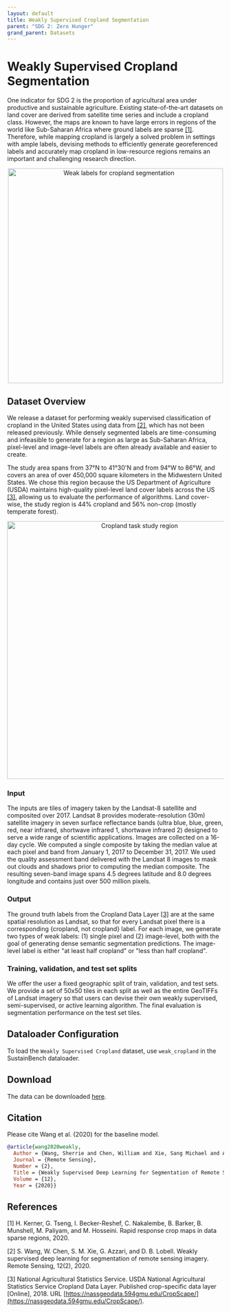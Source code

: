 ```yaml
---
layout: default
title: Weakly Supervised Cropland Segmentation
parent: "SDG 2: Zero Hunger"
grand_parent: Datasets
---
```


# Weakly Supervised Cropland Segmentation
One indicator for SDG 2 is the proportion of agricultural area under productive and sustainable agriculture. Existing state-of-the-art datasets on land cover are derived from satellite time series and include a cropland class. However, the maps are known to have large errors in regions of the world like Sub-Saharan Africa where ground labels are sparse [[1]](#references). Therefore, while mapping cropland is largely a solved problem in settings with ample labels, devising methods to efficiently generate georeferenced labels and accurately map cropland in low-resource regions remains an important and challenging research direction.

<p style="text-align: center">
<img src="{{ site.baseurl }}/assets/images/cropland_example.png" width="500" title="Weak labels for cropland segmentation">
</p>

## Dataset Overview

We release a dataset for performing weakly supervised classification of cropland in the United States using data from [[2]](#references), which has not been released previously. While densely segmented labels are time-consuming and infeasible to generate for a region as large as Sub-Saharan Africa, pixel-level and image-level labels are often already available and easier to create.

The study area spans from 37°N to 41°30'N and from 94°W to 86°W, and covers an area of over 450,000 square kilometers in the Midwestern United States. We chose this region because the US Department of Agriculture (USDA) maintains high-quality pixel-level land cover labels across the US [[3]](#references), allowing us to evaluate the performance of algorithms. Land cover-wise, the study region is 44% cropland and 56% non-crop (mostly temperate forest).

<p style="text-align: center">
<img src="{{ site.baseurl }}/assets/images/cropland_study_region.jpg" width="600" title="Cropland task study region">
</p>

### Input
The inputs are tiles of imagery taken by the Landsat-8 satellite and composited over 2017. Landsat 8 provides moderate-resolution (30m) satellite imagery in seven surface reflectance bands (ultra blue, blue, green, red, near infrared, shortwave infrared 1, shortwave infrared 2) designed to serve a wide range of scientific applications. Images are collected on a 16-day cycle. We computed a single composite by taking the median value at each pixel and band from January 1, 2017 to December 31, 2017. We used the quality assessment band delivered with the Landsat 8 images to mask out clouds and shadows prior to computing the median composite. The resulting seven-band image spans 4.5 degrees latitude and 8.0 degrees longitude and contains just over 500 million pixels.

### Output
The ground truth labels from the Cropland Data Layer [[3]](#references) are at the same spatial resolution as Landsat, so that for every Landsat pixel there is a corresponding {cropland, not cropland} label. For each image, we generate two types of weak labels: (1) single pixel and (2) image-level, both with the goal of generating dense semantic segmentation predictions. The image-level label is either "at least half cropland" or "less than half cropland".

### Training, validation, and test set splits
We offer the user a fixed geographic split of train, validation, and test sets. We provide a set of 50x50 tiles in each split as well as the entire GeoTIFFs of Landsat imagery so that users can devise their own weakly supervised, semi-supervised, or active learning algorithm. The final evaluation is segmentation performance on the test set tiles.

## Dataloader Configuration
To load the ``Weakly Supervised Cropland`` dataset, use ``weak_cropland`` in the SustainBench dataloader.

## Download
The data can be downloaded [here](https://drive.google.com/drive/folders/1z8kcBeb7XrzAPVDfvJ8mnk8Bjx7LynGH?usp=sharing).


## Citation

Please cite Wang et al. (2020) for the baseline model.
```bibtex
@article{wang2020weakly,
  Author = {Wang, Sherrie and Chen, William and Xie, Sang Michael and Azzari, George and Lobell, David B.},
  Journal = {Remote Sensing},
  Number = {2},
  Title = {Weakly Supervised Deep Learning for Segmentation of Remote Sensing Imagery},
  Volume = {12},
  Year = {2020}}
```

## References

[1] H. Kerner, G. Tseng, I. Becker-Reshef, C. Nakalembe, B. Barker, B. Munshell, M. Paliyam, and M. Hosseini. Rapid response crop maps in data sparse regions, 2020.

[2] S. Wang, W. Chen, S. M. Xie, G. Azzari, and D. B. Lobell. Weakly supervised deep learning for segmentation of remote sensing imagery. Remote Sensing, 12(2), 2020.

[3] National Agricultural Statistics Service. USDA National Agricultural Statistics Service Cropland Data Layer. Published crop-specific data layer [Online], 2018. URL [https://nassgeodata.594gmu.edu/CropScape/](https://nassgeodata.594gmu.edu/CropScape/).
